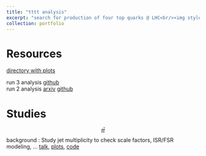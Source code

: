```yaml
---
title: "tttt analysis"
excerpt: "search for production of four top quarks @ LHC<br/><img style='width:50%' src='/images/tttt_diagrams.png'><br/>"
collection: portfolio
---
```


Resources  
========
[directory with plots](http://uaf-8.t2.ucsd.edu/~crowley/tttt)

run 3 analysis [github](https://github.com/cmstas/tttt)  
run 2 analysis [arxiv](https://arxiv.org/abs/1908.06463) [github](https://github.com/cmstas/FTAnalysis)  

Studies
=======

$$t\bar{t}$$ background
: Study jet multiplicity to check scale factors, ISR/FSR modeling, ... [talk](https://joseph-crowley.github.io/talks/tttt-jet-multiplicity), [plots](http://uaf-8.t2.ucsd.edu/~crowley/tttt/analyze_bjets_stacked), [code](https://github.com/joseph-crowley/nanotools-template/tree/analyze_bjets)


